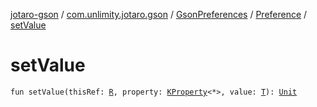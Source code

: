 [jotaro-gson](../../../index.md) / [com.unlimity.jotaro.gson](../../index.md) / [GsonPreferences](../index.md) / [Preference](index.md) / [setValue](./set-value.md)

# setValue

`fun setValue(thisRef: `[`R`](index.md#R)`, property: `[`KProperty`](https://kotlinlang.org/api/latest/jvm/stdlib/kotlin.reflect/-k-property/index.html)`<*>, value: `[`T`](index.md#T)`): `[`Unit`](https://kotlinlang.org/api/latest/jvm/stdlib/kotlin/-unit/index.html)